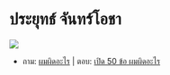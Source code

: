 # ประยุทธ์ จันทร์โอชา

![](https://upload.wikimedia.org/wikipedia/commons/thumb/0/07/Prayuth_2018_cropped.jpg/400px-Prayuth_2018_cropped.jpg)

- ถาม: [ผมผิดอะไร](https://www.thairath.co.th/news/politic/1954805) | ตอบ: [เปิด 50 ข้อ ผมผิดอะไร](https://imgur.com/gallery/Lt2JsRj)